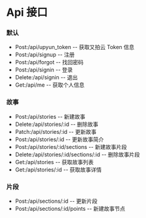 # Api 接口

### 默认
- Post:/api/upyun_token -- 获取又拍云 Token 信息
- Post:/api/signup -- 注册
- Post:/api/forgot -- 找回密码
- Post:/api/signin -- 登录
- Delete:/api/signin -- 退出
- Get:/api/me -- 获取个人信息


### 故事
- Post:/api/stories -- 新建故事
- Delete:/api/stories/:id -- 删除故事
- Patch:/api/stories/:id -- 更新故事
- Post:/api/stories/:id -- 更新故事简介
- Post:/api/stories/:id/sections -- 新建故事片段
- Delete:/api/stories/:id/sections/:id -- 删除故事片段
- Get:/api/stories -- 获取故事列表
- Get:/api/stories/:id -- 获取故事详情


### 片段
- Post:/api/sections/:id -- 更新片段
- Post:/api/sections/:id/points -- 新建故事节点
